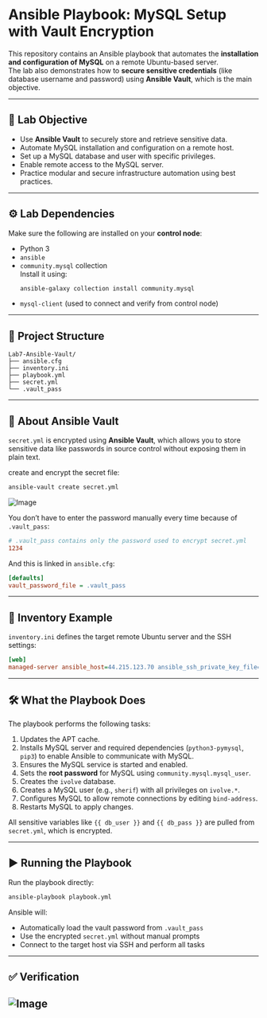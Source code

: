 # Ansible Playbook: MySQL Setup with Vault Encryption

This repository contains an Ansible playbook that automates the **installation and configuration of MySQL** on a remote Ubuntu-based server.  
The lab also demonstrates how to **secure sensitive credentials** (like database username and password) using **Ansible Vault**, which is the main objective.

---

## 🎯 Lab Objective

- Use **Ansible Vault** to securely store and retrieve sensitive data.
- Automate MySQL installation and configuration on a remote host.
- Set up a MySQL database and user with specific privileges.
- Enable remote access to the MySQL server.
- Practice modular and secure infrastructure automation using best practices.

---

## ⚙️ Lab Dependencies

Make sure the following are installed on your **control node**:

- Python 3
- `ansible`
- `community.mysql` collection  
  Install it using:
  ```bash
  ansible-galaxy collection install community.mysql
  ```
- `mysql-client` (used to connect and verify from control node)

---

## 🧱 Project Structure

```
Lab7-Ansible-Vault/
├── ansible.cfg          
├── inventory.ini       
├── playbook.yml          
├── secret.yml                      
└── .vault_pass          
```

---

## 🔐 About Ansible Vault

`secret.yml` is encrypted using **Ansible Vault**, which allows you to store sensitive data like passwords in source control without exposing them in plain text.

create and encrypt the secret file:
```bash
ansible-vault create secret.yml
```
![Image](https://github.com/user-attachments/assets/b9a27e9f-55a6-4be7-9b78-5c2452f6d566)

You don’t have to enter the password manually every time because of `.vault_pass`:
```ini
# .vault_pass contains only the password used to encrypt secret.yml
1234
```

And this is linked in `ansible.cfg`:
```ini
[defaults]
vault_password_file = .vault_pass
```

---

## 📜 Inventory Example

`inventory.ini` defines the target remote Ubuntu server and the SSH settings:
```ini
[web]
managed-server ansible_host=44.215.123.70 ansible_ssh_private_key_file= ~/.ssh/keypair.pem
```

---

## 🛠️ What the Playbook Does

The playbook performs the following tasks:

1. Updates the APT cache.
2. Installs MySQL server and required dependencies (`python3-pymysql`, `pip3`) to enable Ansible to communicate with MySQL.
3. Ensures the MySQL service is started and enabled.
4. Sets the **root password** for MySQL using `community.mysql.mysql_user`.
5. Creates the `ivolve` database.
6. Creates a MySQL user (e.g., `sherif`) with all privileges on `ivolve.*`.
7. Configures MySQL to allow remote connections by editing `bind-address`.
8. Restarts MySQL to apply changes.

All sensitive variables like `{{ db_user }}` and `{{ db_pass }}` are pulled from `secret.yml`, which is encrypted.

---

## ▶️ Running the Playbook

Run the playbook directly:
```bash
ansible-playbook playbook.yml
```
Ansible will:
- Automatically load the vault password from `.vault_pass`
- Use the encrypted `secret.yml` without manual prompts
- Connect to the target host via SSH and perform all tasks

---

## ✅ Verification

![Image](https://github.com/user-attachments/assets/e26b47cc-244c-43cb-9e1b-327c8a74f0a5)
---
